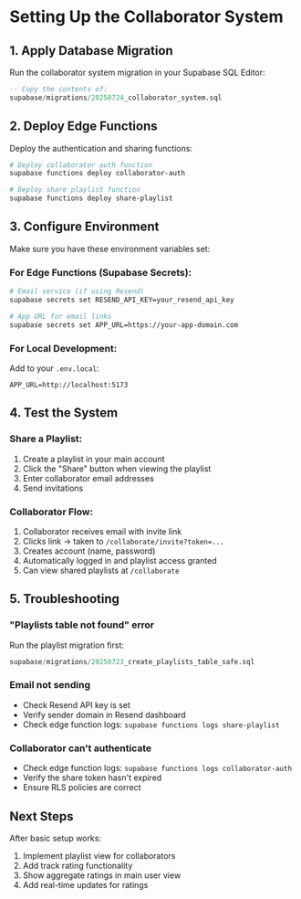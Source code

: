 # Setting Up the Collaborator System

## 1. Apply Database Migration

Run the collaborator system migration in your Supabase SQL Editor:

```sql
-- Copy the contents of:
supabase/migrations/20250724_collaborator_system.sql
```

## 2. Deploy Edge Functions

Deploy the authentication and sharing functions:

```bash
# Deploy collaborator auth function
supabase functions deploy collaborator-auth

# Deploy share playlist function  
supabase functions deploy share-playlist
```

## 3. Configure Environment

Make sure you have these environment variables set:

### For Edge Functions (Supabase Secrets):
```bash
# Email service (if using Resend)
supabase secrets set RESEND_API_KEY=your_resend_api_key

# App URL for email links
supabase secrets set APP_URL=https://your-app-domain.com
```

### For Local Development:
Add to your `.env.local`:
```
APP_URL=http://localhost:5173
```

## 4. Test the System

### Share a Playlist:
1. Create a playlist in your main account
2. Click the "Share" button when viewing the playlist
3. Enter collaborator email addresses
4. Send invitations

### Collaborator Flow:
1. Collaborator receives email with invite link
2. Clicks link → taken to `/collaborate/invite?token=...`
3. Creates account (name, password)
4. Automatically logged in and playlist access granted
5. Can view shared playlists at `/collaborate`

## 5. Troubleshooting

### "Playlists table not found" error
Run the playlist migration first:
```sql
supabase/migrations/20250723_create_playlists_table_safe.sql
```

### Email not sending
- Check Resend API key is set
- Verify sender domain in Resend dashboard
- Check edge function logs: `supabase functions logs share-playlist`

### Collaborator can't authenticate
- Check edge function logs: `supabase functions logs collaborator-auth`
- Verify the share token hasn't expired
- Ensure RLS policies are correct

## Next Steps

After basic setup works:
1. Implement playlist view for collaborators
2. Add track rating functionality
3. Show aggregate ratings in main user view
4. Add real-time updates for ratings
